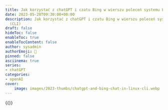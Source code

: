 ```yaml
---
title: Jak korzystać z chatGPT i czatu Bing w wierszu poleceń systemu Linux
date: 2023-05-28T09:30:00+00:00
description: Jak korzystać z chatGPT i czatu Bing w wierszu poleceń systemu Linux
  (CLI)
draft: false
hideToc: false
enableToc: true
enableTocContent: false
author: sysadmin
authorEmoji: 🐧
pinned: false
asciinema: true
series:
- chatGPT
categories:
- openAI
cover:
    image: images/2023-thumbs/chatgpt-and-bing-chat-in-linux-cli.webp
---
```

{{<youtube zlkBSzLEU9M>}}